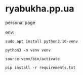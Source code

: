# ryabukha.pp.ua
personal page

env:
```
sudo apt install python3.10-venv

python3 -m venv venv

source venv/bin/activate

pip install -r requirements.txt
```
